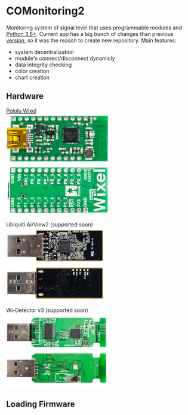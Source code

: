 # COMonitoring2

Monitoring system of signal level that uses programmable modules and [Python 3.6+](https://www.python.org/downloads/). Current app has a big bunch of changes than previous [version](https://github.com/anzodev/COMonitoring), so it was the reason to create new repository. Main features:

- system decentralization
- module's connect/disconnect dynamicly
- data integrity checking
- color creation
- chart creation

## Hardware

[Pololu Wixel](https://www.pololu.com/docs/0J46/1)  
![Pololu Wixel](https://github.com/anzodev/COMonitoring2/blob/master/pics/wixel.png)

Ubiquiti AirView2 (supported soon)  
![Ubiquiti AirView2](https://github.com/anzodev/COMonitoring2/blob/master/pics/ubiquti.png)

Wi-Detector v3 (supported soon)  
![Wi-Detector v3](https://github.com/anzodev/COMonitoring2/blob/master/pics/wi.png)

## Loading Firmware

